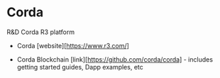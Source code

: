 # Corda
R&amp;D Corda R3 platform

- Corda [website][https://www.r3.com/]

- Corda Blockchain [link][https://github.com/corda/corda] - includes getting started guides, Dapp examples, etc
